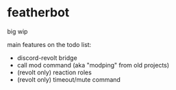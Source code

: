 # featherbot
big wip

main features on the todo list:
- discord-revolt bridge
- call mod command (aka "modping" from old projects)
- (revolt only) reaction roles
- (revolt only) timeout/mute command